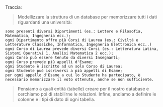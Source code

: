 Traccia:

> Modellizzare la struttura di un database per memorizzare tutti i dati riguardanti una università:

    sono presenti diversi Dipartimenti (es.: Lettere e Filosofia, Matematica, Ingegneria ecc.);
    ogni Dipartimento offre più Corsi di Laurea (es.: Civiltà e Letterature Classiche, Informatica, Ingegneria Elettronica ecc..)
    ogni Corso di Laurea prevede diversi Corsi (es.: Letteratura Latina, Sistemi Operativi 1, Analisi Matematica 2 ecc.);
    ogni Corso può essere tenuto da diversi Insegnanti;
    ogni Corso prevede più appelli d'Esame;
    ogni Studente è iscritto ad un solo Corso di Laurea;
    ogni Studente può iscriversi a più appelli di Esame;
    per ogni appello d'Esame a cui lo Studente ha partecipato, è necessario memorizzare il voto ottenuto, anche se non sufficiente.

> Pensiamo a quali entità (tabelle) creare per il nostro database e cerchiamo poi di stabilirne le relazioni. Infine, andiamo a definire le colonne e i tipi di dato di ogni tabella.
